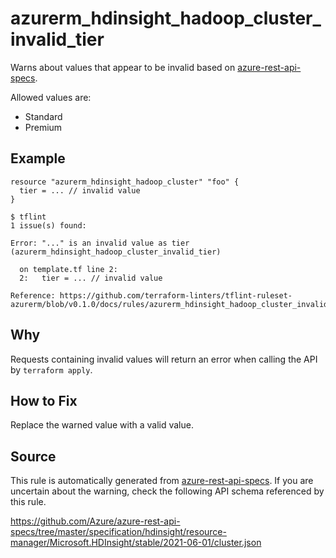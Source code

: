 <!--- This file generated by `tools/apispec-rule-gen/main.go`. DO NOT EDIT --->

# azurerm_hdinsight_hadoop_cluster_invalid_tier

Warns about values that appear to be invalid based on [azure-rest-api-specs](https://github.com/Azure/azure-rest-api-specs).

Allowed values are:
- Standard
- Premium

## Example

```hcl
resource "azurerm_hdinsight_hadoop_cluster" "foo" {
  tier = ... // invalid value
}
```

```
$ tflint
1 issue(s) found:

Error: "..." is an invalid value as tier (azurerm_hdinsight_hadoop_cluster_invalid_tier)

  on template.tf line 2:
  2:   tier = ... // invalid value

Reference: https://github.com/terraform-linters/tflint-ruleset-azurerm/blob/v0.1.0/docs/rules/azurerm_hdinsight_hadoop_cluster_invalid_tier.md

```

## Why

Requests containing invalid values will return an error when calling the API by `terraform apply`.

## How to Fix

Replace the warned value with a valid value.

## Source

This rule is automatically generated from [azure-rest-api-specs](https://github.com/Azure/azure-rest-api-specs). If you are uncertain about the warning, check the following API schema referenced by this rule.

https://github.com/Azure/azure-rest-api-specs/tree/master/specification/hdinsight/resource-manager/Microsoft.HDInsight/stable/2021-06-01/cluster.json
